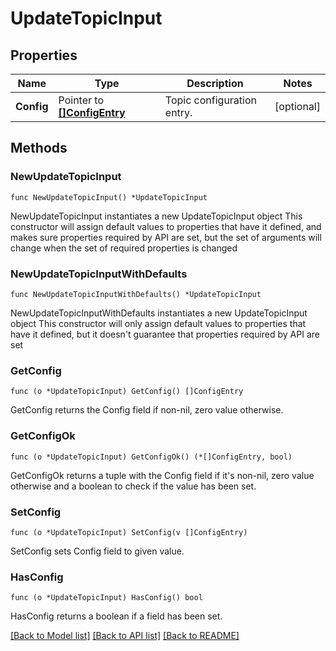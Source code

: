 # UpdateTopicInput

## Properties

Name | Type | Description | Notes
------------ | ------------- | ------------- | -------------
**Config** | Pointer to [**[]ConfigEntry**](ConfigEntry.md) | Topic configuration entry. | [optional] 


## Methods

### NewUpdateTopicInput

`func NewUpdateTopicInput() *UpdateTopicInput`

NewUpdateTopicInput instantiates a new UpdateTopicInput object
This constructor will assign default values to properties that have it defined,
and makes sure properties required by API are set, but the set of arguments
will change when the set of required properties is changed

### NewUpdateTopicInputWithDefaults

`func NewUpdateTopicInputWithDefaults() *UpdateTopicInput`

NewUpdateTopicInputWithDefaults instantiates a new UpdateTopicInput object
This constructor will only assign default values to properties that have it defined,
but it doesn't guarantee that properties required by API are set


### GetConfig

`func (o *UpdateTopicInput) GetConfig() []ConfigEntry`

GetConfig returns the Config field if non-nil, zero value otherwise.

### GetConfigOk

`func (o *UpdateTopicInput) GetConfigOk() (*[]ConfigEntry, bool)`

GetConfigOk returns a tuple with the Config field if it's non-nil, zero value otherwise
and a boolean to check if the value has been set.

### SetConfig

`func (o *UpdateTopicInput) SetConfig(v []ConfigEntry)`

SetConfig sets Config field to given value.

### HasConfig

`func (o *UpdateTopicInput) HasConfig() bool`

HasConfig returns a boolean if a field has been set.



[[Back to Model list]](../README.md#documentation-for-models) [[Back to API list]](../README.md#documentation-for-api-endpoints) [[Back to README]](../README.md)

